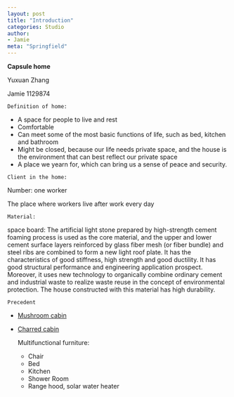 ```yaml
---
layout: post
title: "Introduction"
categories: Studio
author:
- Jamie
meta: "Springfield"
---
```

**Capsule home**

Yuxuan Zhang

Jamie
1129874

`Definition of home:`
- A space for people to live and rest
- Comfortable
- Can meet some of the most basic functions of life, such as bed, kitchen and bathroom
- Might be closed, because our life needs private space, and the house is the environment that can best reflect our private space
- A place we yearn for, which can bring us a sense of peace and security.


`Client in the home:`

Number: one worker

The place where workers live after work every day

`Material:`

space board: The artificial light stone prepared by high-strength cement foaming process is used as the core material, and the upper and lower cement surface layers reinforced by glass fiber mesh (or fiber bundle) and steel ribs are combined to form a new light roof plate. It has the characteristics of good stiffness, high strength and good ductility. It has good structural performance and engineering application prospect.
Moreover, it uses new technology to organically combine ordinary cement and industrial waste to realize waste reuse in the concept of environmental protection. The house constructed with this material has high durability.

`Precedent`

- [Mushroom cabin][cbd8af4c]

  [cbd8af4c]: https://www.archdaily.cn/cn/959156/mo-gu-mu-wu-xiu-geng-jian-zhu "Precedent"

- [  Charred cabin][9e8381a7]

  [9e8381a7]: https://www.archdaily.cn/cn/782656/shao-jiao-de-xiao-wu-draa?ad_source=myarchdaily&ad_medium=bookmark-show&ad_content=current-user "Precedent"

  Multifunctional furniture:

  - Chair
  - Bed
  - Kitchen
  - Shower Room
  - Range hood, solar water heater
